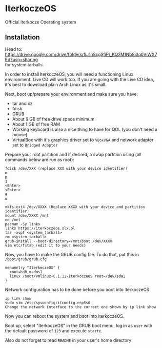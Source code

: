 # IterkoczeOS
Official Iterkocze Operating system

## Installation
Head to: https://drive.google.com/drive/folders/1jJ1n8cgSfiPi_KQ2M1Nb8i3q0ViWX7Ed?usp=sharing <br>
for system tarballs.

In order to install IterkoczeOS, you will need a functioning Linux environment. 
Live CD will work too. If you are going with the Live CD idea, it's best to download plain Arch Linux as it's small.

Next, boot up/prepare your environment and make sure you have:
- tar and xz
- fdisk
- GRUB
- About 6 GB of free drive space minimum
- About 1 GB of free RAM
- Working keyboard is also a nice thing to have for QOL (you don't need a mouse)
- VirtualBox with it's graphics driver set to `VBoxVGA` and network adapter set to `Bridged Adapter`

Prepare your root partition and if desired, a swap partition using (all commands below are run as root):
```
fdisk /dev/XXX (replace XXX with your device identifier)
n
p
1
<Enter>
<Enter>
a
w

mkfs.ext4 /dev/XXXX (Replace XXXX with your device and partition identifier)
mount /dev/XXXX /mnt
cd /mnt
pacman -Sy links
links https://iterkoczeos.xlx.pl
tar -xvpf <system_tarball>
rm <system_tarball>
grub-install --boot-directory=/mnt/boot /dev/XXXX
vim etc/fstab (edit it to your needs)
```

Now, you have to make the GRUB config file. To do that, put this in `/boot/grub/grub.cfg`
```
menuentry "IterkoczeOS" {
  root=hd0,msdos1
  linux /boot/vmlinuz-6.1.11-IterkoczeOS root=/dev/sda1
}
```

Network configuration has to be done before you boot into IterkoczeOS
```
ip link show
sudo vim /etc/sysconfig/ifconfig.enp6s0
Change the network interface to the correct one shown by ip link show
```

Now you can reboot the system and boot into IterkoczeOS.

Boot up, select "IterkoczeOS" in the GRUB boot menu, log in as `user` with the default password of `123` and execute `startx`.

Also do not forget to read `README` in your user's home directory
